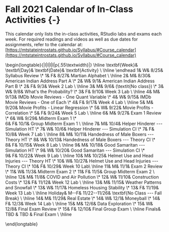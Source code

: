 # Fall 2021 Calendar of In-Class Activities {-}


This calendar only lists the in-class activities, RStudio labs and exams each week. For required readings and videos as well as due dates for assignments, refer to the calendar at:  
[https://mtstateintrostats.github.io/Syllabus/#Course_calendar](https://mtstateintrostats.github.io/Syllabus/#Course_calendar)

\begin{longtable}{|l|l|l|l|p{.55\textwidth}|}
\hline
\textbf{Week}& \textbf{Day}& \textbf{Date}& \textbf{Activity} \\ \hline
\endhead
1& W& 8/25& Syllabus Review \\*
1& F& 8/27& Martian Alphabet \\ \hline
2& M& 8/30& American Indian Address Part A \\*
2& W& 9/1& American Indian Address Part B \\* 
2& F& 9/3& Week 2 Lab \\ \hline
3& M& 9/6& (\textit{No class}) \\*
3& W& 9/8& What's the Probability? \\*
3& F& 9/10& Week 3 Lab \\ \hline
4& M& 9/13& IMDb Movie Reviews - One Quant Variable \\*
4& W& 9/15& IMDb Movie Reviews - One of Each \\*
4& F& 9/17& Week 4 Lab \\ \hline
5& M& 9/20& Movie Profits - Linear Regression \\*
5& W& 9/22& Movie Profits - Correlation \\*	
5& F& 9/24& Week 5 Lab \\ \hline
6& M& 9/27& Exam 1 Review \\*
6& W& 9/29& Midterm Exam 1 \\*	
6& F& 10/1& Group Midterm Exam 1 \\ \hline
7& M& 10/4& Helper Hinderer --- Simulation HT \\*
7& W& 10/6& Helper Hinderer --- Simulation CI \\*
7& F& 10/8& Week 7 Lab \\ \hline
8& M& 10/11& Handedness of Male Boxers --- Theory HT \\*
8& W& 10/13& Handedness of Male Boxers --- Theory CI \\*	
8& F& 10/15& Week 8 Lab \\ \hline
9& M& 10/18& Good Samaritan --- Simulation HT \\*
9& W& 10/20& Good Samaritan --- Simulation CI \\*	
9& F& 10/22& Week 9 Lab \\ \hline
10& M& 10/25& Helmet Use and Head Injuries --- Theory HT \\*
10& W& 10/27& Helmet Use and Head Injuries --- Theory CI \\*
10& F& 10/29& Week 10 Lab\\ \hline
11& M& 11/1& Exam 2 Review \\*
11& W& 11/3& Midterm Exam 2 \\*	
11& F& 11/5& Group Midterm Exam 2 \\ \hline
12& M& 11/8& COVID and Air Pollution \\*
12& W& 11/10& Construction Costs \\*
12& F& 11/12& Week 12 Lab \\ \hline
13& M& 11/15& Weather Patterns and Snowfall \\*
13& W& 11/17& Homeless Housing Stability \\*
13& F& 11/19& Week 13 Lab \\ \hline
Holiday& M--F& 11/22--11/26& \textbf{No Class --- Fall Break} \\ \hline
14& M& 11/29& Real Estate \\*
14& W& 12/1& Moneyball \\*
14& F& 12/3& Week 14 Lab \\ \hline
15& M& 12/6& Data Exploration \\*
15& W& 12/8& Final Exam Review \\*
15& F& 12/10& Final Group Exam \\ \hline
Finals& TBD & TBD & Final Exam \\ \hline

\end{longtable}


